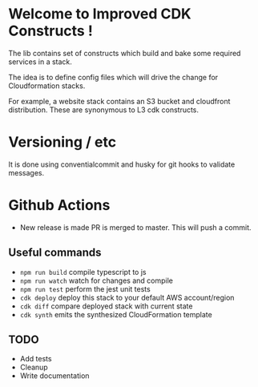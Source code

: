 # Welcome to Improved CDK Constructs !

The lib contains set of constructs which build and bake some required services in a stack.

The idea is to define config files which will drive the change for Cloudformation stacks.

For example, a website stack contains an S3 bucket and cloudfront distribution. 
These are synonymous to L3 cdk constructs.

# Versioning / etc

It is done using conventialcommit and husky for git hooks to validate messages.

# Github Actions

- New release is made PR is merged to master. This will push a commit.

## Useful commands

 * `npm run build`   compile typescript to js
 * `npm run watch`   watch for changes and compile
 * `npm run test`    perform the jest unit tests
 * `cdk deploy`      deploy this stack to your default AWS account/region
 * `cdk diff`        compare deployed stack with current state
 * `cdk synth`       emits the synthesized CloudFormation template


## TODO

- Add tests
- Cleanup
- Write documentation